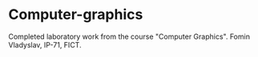 # Computer-graphics
Completed laboratory work from the course "Computer Graphics".
Fomin Vladyslav, IP-71, FICT.
